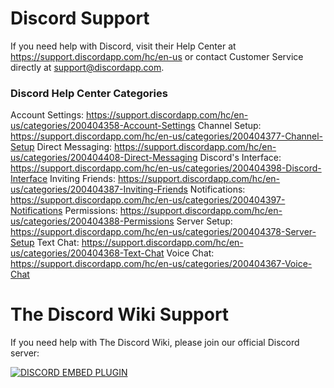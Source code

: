 <!-- TITLE: Support -->

# Discord Support
If you need help with Discord, visit their Help Center at https://support.discordapp.com/hc/en-us or contact Customer Service directly at support@discordapp.com.

### Discord Help Center Categories
Account Settings: https://support.discordapp.com/hc/en-us/categories/200404358-Account-Settings
Channel Setup: https://support.discordapp.com/hc/en-us/categories/200404377-Channel-Setup
Direct Messaging: https://support.discordapp.com/hc/en-us/categories/200404408-Direct-Messaging
Discord's Interface: https://support.discordapp.com/hc/en-us/categories/200404398-Discord-Interface
Inviting Friends: https://support.discordapp.com/hc/en-us/categories/200404387-Inviting-Friends
Notifications: https://support.discordapp.com/hc/en-us/categories/200404397-Notifications
Permissions: https://support.discordapp.com/hc/en-us/categories/200404388-Permissions
Server Setup: https://support.discordapp.com/hc/en-us/categories/200404378-Server-Setup
Text Chat: https://support.discordapp.com/hc/en-us/categories/200404368-Text-Chat
Voice Chat: https://support.discordapp.com/hc/en-us/categories/200404367-Voice-Chat
# The Discord Wiki Support
If you need help with The Discord Wiki, please join our official Discord server:

<a href="https://discord.gg/ZRJ9Ghh">![DISCORD EMBED PLUGIN](https://discordapp.com/api/guilds/367460196148183040/widget.png?style=banner2)</a>